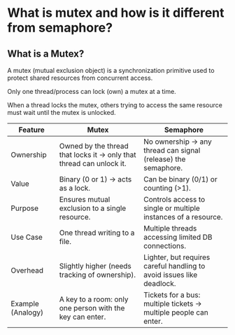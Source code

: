 # What is mutex and how is it different from semaphore?

## What is a Mutex?

A mutex (mutual exclusion object) is a synchronization primitive used to protect shared resources from concurrent access.

Only one thread/process can lock (own) a mutex at a time.

When a thread locks the mutex, others trying to access the same resource must wait until the mutex is unlocked.

| Feature            | Mutex                                                                 | Semaphore                                                                 |
|--------------------|----------------------------------------------------------------------|---------------------------------------------------------------------------|
| Ownership          | Owned by the thread that locks it → only that thread can unlock it.   | No ownership → any thread can signal (release) the semaphore.             |
| Value              | Binary (0 or 1) → acts as a lock.                                     | Can be binary (0/1) or counting (>1).                                    |
| Purpose            | Ensures mutual exclusion to a single resource.                       | Controls access to single or multiple instances of a resource.            |
| Use Case           | One thread writing to a file.                                        | Multiple threads accessing limited DB connections.                        |
| Overhead           | Slightly higher (needs tracking of ownership).                       | Lighter, but requires careful handling to avoid issues like deadlock.     |
| Example (Analogy)  | A key to a room: only one person with the key can enter.             | Tickets for a bus: multiple tickets → multiple people can enter.          |
